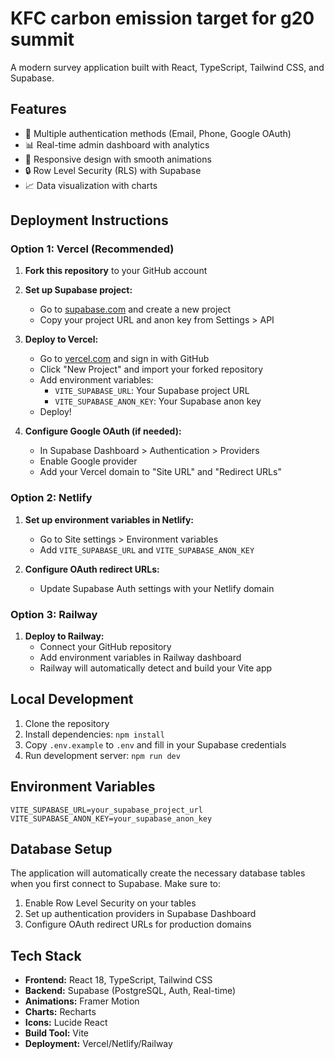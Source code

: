 # KFC carbon emission target for g20 summit

A modern survey application built with React, TypeScript, Tailwind CSS, and Supabase.

## Features

- 🔐 Multiple authentication methods (Email, Phone, Google OAuth)
- 📊 Real-time admin dashboard with analytics
- 📱 Responsive design with smooth animations
- 🔒 Row Level Security (RLS) with Supabase
- 📈 Data visualization with charts

## Deployment Instructions

### Option 1: Vercel (Recommended)

1. **Fork this repository** to your GitHub account

2. **Set up Supabase project:**
   - Go to [supabase.com](https://supabase.com) and create a new project
   - Copy your project URL and anon key from Settings > API

3. **Deploy to Vercel:**
   - Go to [vercel.com](https://vercel.com) and sign in with GitHub
   - Click "New Project" and import your forked repository
   - Add environment variables:
     - `VITE_SUPABASE_URL`: Your Supabase project URL
     - `VITE_SUPABASE_ANON_KEY`: Your Supabase anon key
   - Deploy!

4. **Configure Google OAuth (if needed):**
   - In Supabase Dashboard > Authentication > Providers
   - Enable Google provider
   - Add your Vercel domain to "Site URL" and "Redirect URLs"

### Option 2: Netlify

1. **Set up environment variables in Netlify:**
   - Go to Site settings > Environment variables
   - Add `VITE_SUPABASE_URL` and `VITE_SUPABASE_ANON_KEY`

2. **Configure OAuth redirect URLs:**
   - Update Supabase Auth settings with your Netlify domain

### Option 3: Railway

1. **Deploy to Railway:**
   - Connect your GitHub repository
   - Add environment variables in Railway dashboard
   - Railway will automatically detect and build your Vite app

## Local Development

1. Clone the repository
2. Install dependencies: `npm install`
3. Copy `.env.example` to `.env` and fill in your Supabase credentials
4. Run development server: `npm run dev`

## Environment Variables

```env
VITE_SUPABASE_URL=your_supabase_project_url
VITE_SUPABASE_ANON_KEY=your_supabase_anon_key
```

## Database Setup

The application will automatically create the necessary database tables when you first connect to Supabase. Make sure to:

1. Enable Row Level Security on your tables
2. Set up authentication providers in Supabase Dashboard
3. Configure OAuth redirect URLs for production domains

## Tech Stack

- **Frontend:** React 18, TypeScript, Tailwind CSS
- **Backend:** Supabase (PostgreSQL, Auth, Real-time)
- **Animations:** Framer Motion
- **Charts:** Recharts
- **Icons:** Lucide React
- **Build Tool:** Vite
- **Deployment:** Vercel/Netlify/Railway
